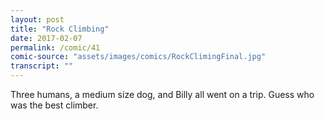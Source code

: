 ```yaml
---
layout: post
title: "Rock Climbing"
date: 2017-02-07
permalink: /comic/41
comic-source: "assets/images/comics/RockClimingFinal.jpg"
transcript: ""
---
```


Three humans, a medium size dog, and Billy all went on a trip. Guess who was the best climber.
